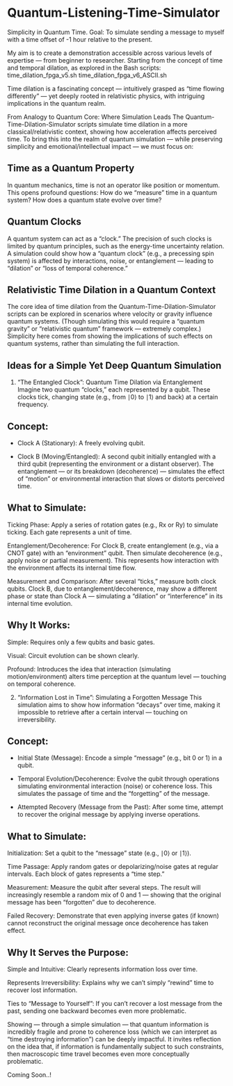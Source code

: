 # Quantum-Listening-Time-Simulator

Simplicity in Quantum Time. Goal: To simulate sending a message to myself with a time offset of -1 hour relative to the present.

My aim is to create a demonstration accessible across various levels of expertise — from beginner to researcher. Starting from the concept of time and temporal dilation, as explored in the Bash scripts:
time_dilation_fpga_v5.sh time_dilation_fpga_v6_ASCII.sh

Time dilation is a fascinating concept — intuitively grasped as “time flowing differently” — yet deeply rooted in relativistic physics, with intriguing implications in the quantum realm.

From Analogy to Quantum Core: Where Simulation Leads
The Quantum-Time-Dilation-Simulator scripts simulate time dilation in a more classical/relativistic context, showing how acceleration affects perceived time. To bring this into the realm of quantum simulation — while preserving simplicity and emotional/intellectual impact — we must focus on:

## Time as a Quantum Property

In quantum mechanics, time is not an operator like position or momentum. This opens profound questions: How do we “measure” time in a quantum system? How does a quantum state evolve over time?

## Quantum Clocks

A quantum system can act as a “clock.” The precision of such clocks is limited by quantum principles, such as the energy-time uncertainty relation. A simulation could show how a “quantum clock” (e.g., a precessing spin system) is affected by interactions, noise, or entanglement — leading to “dilation” or “loss of temporal coherence.”

## Relativistic Time Dilation in a Quantum Context

The core idea of time dilation from the Quantum-Time-Dilation-Simulator scripts can be explored in scenarios where velocity or gravity influence quantum systems. (Though simulating this would require a “quantum gravity” or “relativistic quantum” framework — extremely complex.) Simplicity here comes from showing the implications of such effects on quantum systems, rather than simulating the full interaction.

## Ideas for a Simple Yet Deep Quantum Simulation

1. “The Entangled Clock”: Quantum Time Dilation via Entanglement
Imagine two quantum “clocks,” each represented by a qubit. These clocks tick, changing state (e.g., from ∣0⟩ to ∣1⟩ and back) at a certain frequency.

## Concept:

- Clock A (Stationary): A freely evolving qubit.

- Clock B (Moving/Entangled): A second qubit initially entangled with a third qubit (representing the environment or a distant observer). The entanglement — or its breakdown (decoherence) — simulates the effect of “motion” or environmental interaction that slows or distorts perceived time.

## What to Simulate:
Ticking Phase: Apply a series of rotation gates (e.g., Rx or Ry) to simulate ticking. Each gate represents a unit of time.

Entanglement/Decoherence: For Clock B, create entanglement (e.g., via a CNOT gate) with an “environment” qubit. Then simulate decoherence (e.g., apply noise or partial measurement). This represents how interaction with the environment affects its internal time flow.

Measurement and Comparison: After several “ticks,” measure both clock qubits. Clock B, due to entanglement/decoherence, may show a different phase or state than Clock A — simulating a “dilation” or “interference” in its internal time evolution.

## Why It Works:
Simple: Requires only a few qubits and basic gates.

Visual: Circuit evolution can be shown clearly.

Profound: Introduces the idea that interaction (simulating motion/environment) alters time perception at the quantum level — touching on temporal coherence.

2. “Information Lost in Time”: Simulating a Forgotten Message
This simulation aims to show how information “decays” over time, making it impossible to retrieve after a certain interval — touching on irreversibility.

## Concept:

- Initial State (Message): Encode a simple “message” (e.g., bit 0 or 1) in a qubit.

- Temporal Evolution/Decoherence: Evolve the qubit through operations simulating environmental interaction (noise) or coherence loss. This simulates the passage of time and the “forgetting” of the message.

- Attempted Recovery (Message from the Past): After some time, attempt to recover the original message by applying inverse operations.

## What to Simulate:
Initialization: Set a qubit to the “message” state (e.g., ∣0⟩ or ∣1⟩).

Time Passage: Apply random gates or depolarizing/noise gates at regular intervals. Each block of gates represents a “time step.”

Measurement: Measure the qubit after several steps. The result will increasingly resemble a random mix of 0 and 1 — showing that the original message has been “forgotten” due to decoherence.

Failed Recovery: Demonstrate that even applying inverse gates (if known) cannot reconstruct the original message once decoherence has taken effect.

## Why It Serves the Purpose:

Simple and Intuitive: Clearly represents information loss over time.

Represents Irreversibility: Explains why we can’t simply “rewind” time to recover lost information.

Ties to “Message to Yourself”: If you can’t recover a lost message from the past, sending one backward becomes even more problematic.


Showing — through a simple simulation — that quantum information is incredibly fragile and prone to coherence loss (which we can interpret as “time destroying information”) can be deeply impactful. It invites reflection on the idea that, if information is fundamentally subject to such constraints, then macroscopic time travel becomes even more conceptually problematic.

Coming Soon..!
